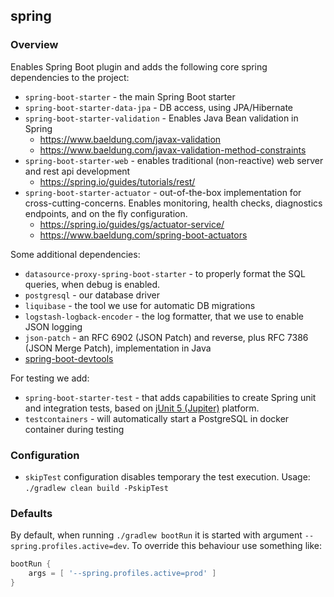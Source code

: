 ## spring
### Overview
Enables Spring Boot plugin and adds the following core spring dependencies to the project:
* `spring-boot-starter` - the main Spring Boot starter
* `spring-boot-starter-data-jpa` - DB access, using JPA/Hibernate
* `spring-boot-starter-validation` - Enables Java Bean validation in Spring
    * https://www.baeldung.com/javax-validation
    * https://www.baeldung.com/javax-validation-method-constraints
* `spring-boot-starter-web` - enables traditional (non-reactive) web server and rest api development
    * https://spring.io/guides/tutorials/rest/
* `spring-boot-starter-actuator` - out-of-the-box implementation for cross-cutting-concerns. Enables
  monitoring, health checks, diagnostics endpoints, and on the fly configuration.
    * https://spring.io/guides/gs/actuator-service/
    * https://www.baeldung.com/spring-boot-actuators

Some additional dependencies:
* `datasource-proxy-spring-boot-starter` - to properly format the SQL queries, when debug is enabled.
* `postgresql` - our database driver
* `liquibase` - the tool we use for automatic DB migrations
* `logstash-logback-encoder` - the log formatter, that we use to enable JSON logging
* `json-patch` - an RFC 6902 (JSON Patch) and reverse, plus RFC 7386 (JSON Merge Patch),
  implementation in Java
* [spring-boot-devtools](https://docs.spring.io/spring-boot/docs/current/reference/html/using.html#using.devtools)

For testing we add:
* `spring-boot-starter-test` - that adds capabilities to create Spring unit and integration tests,
  based on [jUnit 5 (Jupiter)](https://junit.org/junit5/docs/current/user-guide/) platform.
* `testcontainers` - will automatically start a PostgreSQL in docker container during testing


### Configuration
* `skipTest` configuration disables temporary the test execution.
  Usage: `./gradlew clean build -PskipTest`

### Defaults
By default, when running `./gradlew bootRun` it is started with argument
`--spring.profiles.active=dev`. To override this behaviour use something like:

```groovy
bootRun {
    args = [ '--spring.profiles.active=prod' ]
}
```
